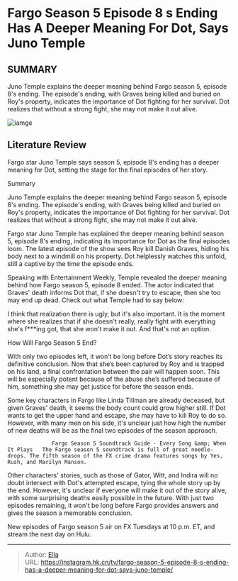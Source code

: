 # Fargo Season 5 Episode 8 s Ending Has A Deeper Meaning For Dot, Says Juno Temple


## SUMMARY 



  Juno Temple explains the deeper meaning behind Fargo season 5, episode 8&#39;s ending.   The episode&#39;s ending, with Graves being killed and buried on Roy&#39;s property, indicates the importance of Dot fighting for her survival.   Dot realizes that without a strong fight, she may not make it out alive.  

![iamge](https://static1.srcdn.com/wordpress/wp-content/uploads/2024/01/screen-shot-2024-01-03-at-7-58-51-am.jpg)

## Literature Review
Fargo star Juno Temple says season 5, episode 8&#39;s ending has a deeper meaning for Dot, setting the stage for the final episodes of her story.





Summary

  Juno Temple explains the deeper meaning behind Fargo season 5, episode 8&#39;s ending.   The episode&#39;s ending, with Graves being killed and buried on Roy&#39;s property, indicates the importance of Dot fighting for her survival.   Dot realizes that without a strong fight, she may not make it out alive.  







Fargo star Juno Temple has explained the deeper meaning behind season 5, episode 8&#39;s ending, indicating its importance for Dot as the final episodes loom. The latest episode of the show sees Roy kill Danish Graves, hiding his body next to a windmill on his property. Dot helplessly watches this unfold, still a captive by the time the episode ends.

Speaking with Entertainment Weekly, Temple revealed the deeper meaning behind how Fargo season 5, episode 8 ended. The actor indicated that Graves&#39; death informs Dot that, if she doesn&#39;t try to escape, then she too may end up dead. Check out what Temple had to say below:


I think that realization there is ugly, but it&#39;s also important. It is the moment where she realizes that if she doesn&#39;t really, really fight with everything she&#39;s f***ing got, that she won&#39;t make it out. And that&#39;s not an option.



 How Will Fargo Season 5 End? 
          




With only two episodes left, it won’t be long before Dot’s story reaches its definitive conclusion. Now that she’s been captured by Roy and is trapped on his land, a final confrontation between the pair will happen soon. This will be especially potent because of the abuse she’s suffered because of him, something she may get justice for before the season ends.

Some key characters in Fargo like Linda Tillman are already deceased, but given Graves&#39; death, it seems the body count could grow higher still. If Dot wants to get the upper hand and escape, she may have to kill Roy to do so. However, with many men on his side, it&#39;s unclear just how high the number of new deaths will be as the final two episodes of the season approach.

                  Fargo Season 5 Soundtrack Guide - Every Song &amp; When It Plays   The Fargo season 5 soundtrack is full of great needle-drops. The fifth season of the FX crime drama features songs by Yes, Rush, and Marilyn Manson.    




Other characters&#39; stories, such as those of Gator, Witt, and Indira will no doubt intersect with Dot&#39;s attempted escape, tying the whole story up by the end. However, it&#39;s unclear if everyone will make it out of the story alive, with some surprising deaths easily possible in the future. With just two episodes remaining, it won&#39;t be long before Fargo provides answers and gives the season a memorable conclusion.



New episodes of Fargo season 5 air on FX Tuesdays at 10 p.m. ET, and stream the next day on Hulu.






---

> Author: [Ella](https://instagram.hk.cn/)  
> URL: https://instagram.hk.cn/tv/fargo-season-5-episode-8-s-ending-has-a-deeper-meaning-for-dot-says-juno-temple/  

